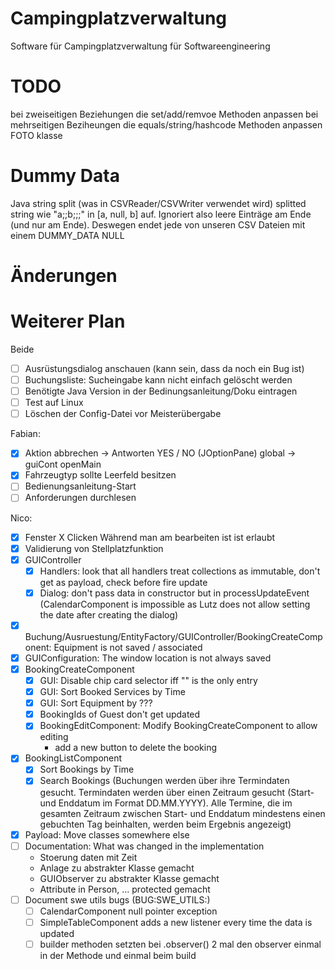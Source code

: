 # Campingplatzverwaltung

Software für Campingplatzverwaltung für Softwareengineering

# TODO

bei zweiseitigen Beziehungen die set/add/remvoe Methoden anpassen
bei mehrseitigen Beziheungen die equals/string/hashcode Methoden anpassen
FOTO klasse

# Dummy Data

Java string split (was in CSVReader/CSVWriter verwendet wird) splitted string wie "a;;b;;;" in [a, null, b] auf.
Ignoriert also leere Einträge am Ende (und nur am Ende). Deswegen endet jede von unseren CSV Dateien mit einem
DUMMY_DATA NULL

# Änderungen

# Weiterer Plan

Beide

- [ ] Ausrüstungsdialog anschauen (kann sein, dass da noch ein Bug ist)
- [ ] Buchungsliste: Sucheingabe kann nicht einfach gelöscht werden
- [ ] Benötigte Java Version in der Bedinungsanleitung/Doku eintragen
- [ ] Test auf Linux
- [ ] Löschen der Config-Datei vor Meisterübergabe

Fabian:

- [x] Aktion abbrechen -> Antworten YES / NO (JOptionPane) global -> guiCont openMain
- [x] Fahrzeugtyp sollte Leerfeld besitzen
- [ ] Bedienungsanleitung-Start
- [ ] Anforderungen durchlesen

Nico:

- [x] Fenster X Clicken Während man am bearbeiten ist ist erlaubt
- [x] Validierung von Stellplatzfunktion
- [x] GUIController
    - [x] Handlers: look that all handlers treat collections as immutable, don't get as payload, check before
      fire update
    - [x] Dialog: don't pass data in constructor but in processUpdateEvent (CalendarComponent is impossible as Lutz does
      not allow setting the date after creating the dialog)
- [x] Buchung/Ausruestung/EntityFactory/GUIController/BookingCreateComponent: Equipment is not saved / associated
- [x] GUIConfiguration: The window location is not always saved
- [x] BookingCreateComponent
    - [x] GUI: Disable chip card selector iff "" is the only entry
    - [x] GUI: Sort Booked Services by Time
    - [x] GUI: Sort Equipment by ???
    - [x] BookingIds of Guest don't get updated
    - [x] BookingEditComponent: Modify BookingCreateComponent to allow editing
        - add a new button to delete the booking
- [x] BookingListComponent
    - [x] Sort Bookings by Time
    - [x] Search Bookings (Buchungen werden über ihre Termindaten gesucht. Termindaten werden über
      einen Zeitraum gesucht (Start- und Enddatum im Format DD.MM.YYYY). Alle Termine, die im gesamten Zeitraum zwischen
      Start- und Enddatum mindestens einen gebuchten Tag beinhalten, werden beim Ergebnis angezeigt)
- [x] Payload: Move classes somewhere else
- [ ] Documentation: What was changed in the implementation
    - Stoerung daten mit Zeit
    - Anlage zu abstrakter Klasse gemacht
    - GUIObserver zu abstrakter Klasse gemacht
    - Attribute in Person, ... protected gemacht
- [ ] Document swe utils bugs (BUG:SWE_UTILS:)
    - [ ] CalendarComponent null pointer exception
    - [ ] SimpleTableComponent adds a new listener every time the data is updated
    - [ ] builder methoden setzten bei .observer() 2 mal den observer einmal in der Methode und einmal beim build
